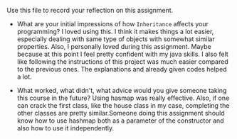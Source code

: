 Use this file to record your reflection on this assignment.

- What are your initial impressions of how `Inheritance` affects your programming?
I loved using this. I think it makes things a lot easier, especially dealing with same type of objects with somewhat similar properties. Also, I personally loved during this assignment. Maybe because at this point I feel pretty confident with my java skills. I also felt like following the instructions of this project was much easier compared to the previous ones. The explanations and already given codes helped a lot.

- What worked, what didn't, what advice would you give someone taking this course in the future?
Using hasmap was really effective. Also, if one can crack the first class, like the house class in my case, completing the other classes are pretty similar.Someone doing this assignment should know how to use hashmap both as a parameter of the constructor and also how to use it independently.
